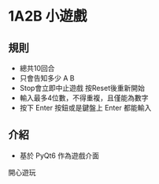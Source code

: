# 1A2B 小遊戲
## 規則
- 總共10回合
- 只會告知多少 A B
- Stop會立即中止遊戲 按Reset後重新開始
- 輸入最多4位數，不得重複，且僅能為數字
- 按下 Enter 按鈕或是鍵盤上 Enter 都能輸入
## 介紹
- 基於 PyQt6 作為遊戲介面

開心遊玩